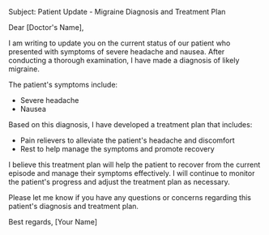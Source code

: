 Subject: Patient Update - Migraine Diagnosis and Treatment Plan

Dear [Doctor's Name],

I am writing to update you on the current status of our patient who presented with symptoms of severe headache and nausea. After conducting a thorough examination, I have made a diagnosis of likely migraine.

The patient's symptoms include:

* Severe headache
* Nausea

Based on this diagnosis, I have developed a treatment plan that includes:

* Pain relievers to alleviate the patient's headache and discomfort
* Rest to help manage the symptoms and promote recovery

I believe this treatment plan will help the patient to recover from the current episode and manage their symptoms effectively. I will continue to monitor the patient's progress and adjust the treatment plan as necessary.

Please let me know if you have any questions or concerns regarding this patient's diagnosis and treatment plan.

Best regards,
[Your Name]